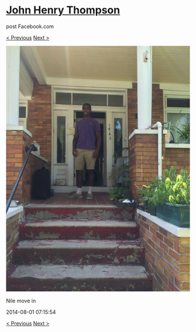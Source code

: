 # [John Henry Thompson](../README.md)
post Facebook.com

[< Previous](2014-08-01-15.md) [Next >](2014-08-01-17.md)

[![](../media/2014-08-01/Nile-move-in-15.jpg)](../README.md)

Nile move in

2014-08-01 07:15:54

[< Previous](2014-08-01-15.md) [Next >](2014-08-01-17.md)